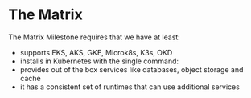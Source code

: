 <!--
  ~ Licensed to the Apache Software Foundation (ASF) under one
  ~ or more contributor license agreements.  See the NOTICE file
  ~ distributed with this work for additional information
  ~ regarding copyright ownership.  The ASF licenses this file
  ~ to you under the Apache License, Version 2.0 (the
  ~ "License"); you may not use this file except in compliance
  ~ with the License.  You may obtain a copy of the License at
  ~
  ~   http://www.apache.org/licenses/LICENSE-2.0
  ~
  ~ Unless required by applicable law or agreed to in writing,
  ~ software distributed under the License is distributed on an
  ~ "AS IS" BASIS, WITHOUT WARRANTIES OR CONDITIONS OF ANY
  ~ KIND, either express or implied.  See the License for the
  ~ specific language governing permissions and limitations
  ~ under the License.
  ~
-->
# The Matrix 

The Matrix Milestone requires that we have at least:

-   supports EKS, AKS, GKE, Microk8s, K3s, OKD
-   installs in Kubernetes with the single command: 
-   provides out of the box services like databases, object storage and cache
-  it has a consistent set of runtimes that can use additional services